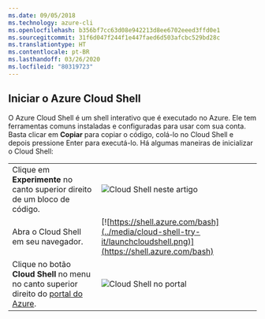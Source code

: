 ```yaml
---
ms.date: 09/05/2018
ms.technology: azure-cli
ms.openlocfilehash: b356bf7cc63d08e942213d8ee6702eeed3ffd0e1
ms.sourcegitcommit: 31f6d047f244f1e447faed6d503afcbc529bd28c
ms.translationtype: HT
ms.contentlocale: pt-BR
ms.lasthandoff: 03/26/2020
ms.locfileid: "80319723"
---
```

## <a name="launch-azure-cloud-shell"></a>Iniciar o Azure Cloud Shell

O Azure Cloud Shell é um shell interativo que é executado no Azure. Ele tem ferramentas comuns instaladas e configuradas para usar com sua conta. Basta clicar em **Copiar** para copiar o código, colá-lo no Cloud Shell e depois pressione Enter para executá-lo.  Há algumas maneiras de inicializar o Cloud Shell:

|   | |
|-----------------------------------------------|---|
| Clique em **Experimente** no canto superior direito de um bloco de código. | ![Cloud Shell neste artigo](../media/cloud-shell-try-it/cli-try-it.png) |
| Abra o Cloud Shell em seu navegador. | [![https://shell.azure.com/bash](../media/cloud-shell-try-it/launchcloudshell.png)](https://shell.azure.com/bash) |
| Clique no botão **Cloud Shell** no menu no canto superior direito do [portal do Azure](https://portal.azure.com). | ![Cloud Shell no portal](../media/cloud-shell-try-it/cloud-shell-menu.png) |
